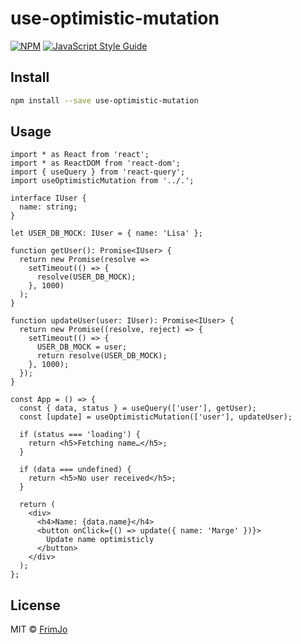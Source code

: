 # use-optimistic-mutation

>

[![NPM](https://img.shields.io/npm/v/use-optimistic-mutation.svg)](https://www.npmjs.com/package/use-optimistic-mutation) [![JavaScript Style Guide](https://img.shields.io/badge/code_style-standard-brightgreen.svg)](https://standardjs.com)

## Install

```bash
npm install --save use-optimistic-mutation
```

## Usage

```tsx
import * as React from 'react';
import * as ReactDOM from 'react-dom';
import { useQuery } from 'react-query';
import useOptimisticMutation from '../.';

interface IUser {
  name: string;
}

let USER_DB_MOCK: IUser = { name: 'Lisa' };

function getUser(): Promise<IUser> {
  return new Promise(resolve =>
    setTimeout(() => {
      resolve(USER_DB_MOCK);
    }, 1000)
  );
}

function updateUser(user: IUser): Promise<IUser> {
  return new Promise((resolve, reject) => {
    setTimeout(() => {
      USER_DB_MOCK = user;
      return resolve(USER_DB_MOCK);
    }, 1000);
  });
}

const App = () => {
  const { data, status } = useQuery(['user'], getUser);
  const [update] = useOptimisticMutation(['user'], updateUser);

  if (status === 'loading') {
    return <h5>Fetching name…</h5>;
  }

  if (data === undefined) {
    return <h5>No user received</h5>;
  }

  return (
    <div>
      <h4>Name: {data.name}</h4>
      <button onClick={() => update({ name: 'Marge' })}>
        Update name optimisticly
      </button>
    </div>
  );
};
```

## License

MIT © [FrimJo](https://github.com/FrimJo)
